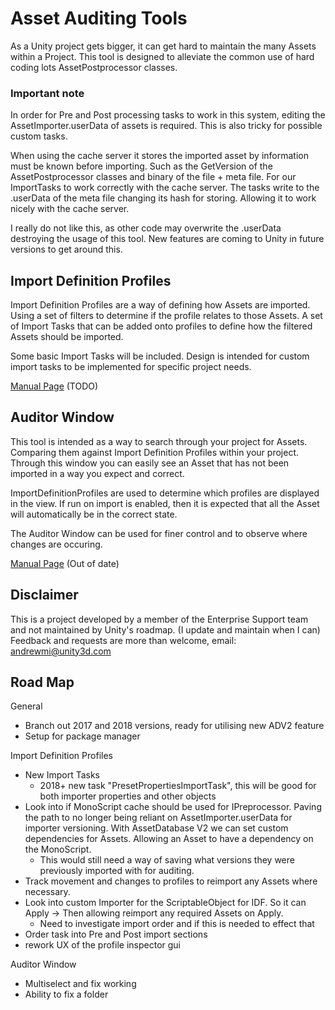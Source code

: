 # Asset Auditing Tools
As a Unity project gets bigger, it can get hard to maintain the many Assets within a Project.
This tool is designed to alleviate the common use of hard coding lots AssetPostprocessor classes.

### Important note
In order for Pre and Post processing tasks to work in this system, editing the AssetImporter.userData of assets is required.
This is also tricky for possible custom tasks.

When using the cache server it stores the imported asset by information must be known before importing.
Such as the GetVersion of the AssetPostprocessor classes and binary of the file + meta file. For our ImportTasks to work correctly with the cache server.
The tasks write to the .userData of the meta file changing its hash for storing. Allowing it to work nicely with the cache server.

I really do not like this, as other code may overwrite the .userData destroying the usage of this tool.
New features are coming to Unity in future versions to get around this.

## Import Definition Profiles
Import Definition Profiles are a way of defining how Assets are imported. Using a set of filters to determine if the profile relates to those Assets.
A set of Import Tasks that can be added onto profiles to define how the filtered Assets should be imported.

Some basic Import Tasks will be included. Design is intended for custom import tasks to be implemented for specific project needs.

[Manual Page](Documentation/ImportDefinitionProfiles.md) (TODO)

## Auditor Window
This tool is intended as a way to search through your project for Assets. Comparing them against Import Definition Profiles within your project.
Through this window you can easily see an Asset that has not been imported in a way you expect and correct.

ImportDefinitionProfiles are used to determine which profiles are displayed in the view. If run on import is enabled, then it is expected that
all the Asset will automatically be in the correct state.

The Auditor Window can be used for finer control and to observe where changes are occuring.

[Manual Page](Documentation/AssetAuditor.md) (Out of date)

## Disclaimer
This is a project developed by a member of the Enterprise Support team and not maintained by Unity's roadmap. (I update and maintain when I can)
Feedback and requests are more than welcome, email: andrewmi@unity3d.com

## Road Map

General
- Branch out 2017 and 2018 versions, ready for utilising new ADV2 feature
- Setup for package manager

Import Definition Profiles
- New Import Tasks
    - 2018+ new task "PresetPropertiesImportTask", this will be good for both importer properties and other objects
- Look into if MonoScript cache should be used for IPreprocessor. Paving the path to no longer being reliant on AssetImporter.userData for importer versioning. With AssetDatabase V2 we can set custom dependencies for Assets. Allowing an Asset to have a dependency on the MonoScript.
    - This would still need a way of saving what versions they were previously imported with for auditing. 
- Track movement and changes to profiles to reimport any Assets where necessary.
- Look into custom Importer for the ScriptableObject for IDF. So it can Apply -> Then allowing reimport any required Assets on Apply.
    - Need to investigate import order and if this is needed to effect that
- Order task into Pre and Post import sections
- rework UX of the profile inspector gui

Auditor Window
- Multiselect and fix working
- Ability to fix a folder